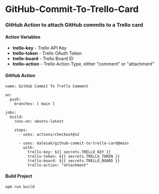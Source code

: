 # GitHub-Commit-To-Trello-Card
### GitHub Action to attach GitHub commits to a Trello card

#### Action Variables
- **trello-key** - Trello API Key
- **trello-token** - Trello OAuth Token
- **trello-board** - Trello Board ID
- **trello-action** - Trello Action Type, either "comment" or "attachment"

#### GitHub Action
```
name: GitHub Commit To Trello Comment

on:
  push:
    branches: [ main ]

jobs:
  build:
    runs-on: ubuntu-latest

    steps:
      - uses: actions/checkout@v2

      - uses: dalezak/github-commit-to-trello-card@main
        with:
          trello-key: ${{ secrets.TRELLO_KEY }}
          trello-token: ${{ secrets.TRELLO_TOKEN }}
          trello-board: ${{ secrets.TRELLO_BOARD }}
          trello-action: "attachment"
```          

#### Build Project
```
npm run build
```